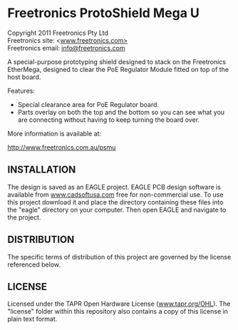 Freetronics ProtoShield Mega U
==============================
Copyright 2011 Freetronics Pty Ltd  
Freetronics site:  <www.freetronics.com>  
Freetronics email: <info@freetronics.com>  

A special-purpose prototyping shield designed to stack on the
Freetronics EtherMega, designed to clear the PoE Regulator Module
fitted on top of the host board.

Features:

 * Special clearance area for PoE Regulator board.
 * Parts overlay on both the top and the bottom so you can see what you
   are connecting without having to keep turning the board over.

More information is available at:

  http://www.freetronics.com.au/psmu


INSTALLATION
------------
The design is saved as an EAGLE project. EAGLE PCB design software is
available from www.cadsoftusa.com free for non-commercial use. To use
this project download it and place the directory containing these files
into the "eagle" directory on your computer. Then open EAGLE and
navigate to the project.


DISTRIBUTION
------------
The specific terms of distribution of this project are governed by the
license referenced below.


LICENSE
-------
Licensed under the TAPR Open Hardware License (www.tapr.org/OHL).
The "license" folder within this repository also contains a copy of
this license in plain text format.
